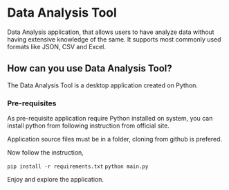 # Data Analysis Tool

Data Analysis application, that allows users to have analyze data without having
extensive knowledge of the same. It supports most commonly used formats like
JSON, CSV and Excel.

## How can you use Data Analysis Tool?

The Data Analysis Tool is a desktop application created on Python.

### Pre-requisites

As pre-requisite application require Python installed on system, you can install python from following instruction from official site.

Application source files must be in a folder, cloning from github is prefered. 

Now follow the instruction,

`pip install -r requirements.txt`
`python main.py`

Enjoy and explore the application.